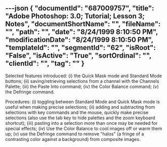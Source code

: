 ---json
{
  "documentId": "687009757",
  "title": "Adobe Photoshop: 3.0; Tutorial; Lesson 3; Notes",
  "documentShortName": "",
  "fileName": "",
  "path": "",
  "date": "8/24/1999 8:10:50 PM",
  "modificationDate": "8/24/1999 8:10:50 PM",
  "templateId": "",
  "segmentId": "62",
  "isRoot": "False",
  "isActive": "True",
  "sortOrdinal": "",
  "clientId": "",
  "tag": ""
}
---

Selected features introduced:
(i) the Quick Mask mode and Standard Mode buttons;
(ii) saving/retrieving selections from a channel with the Channels Palette;
(iii) the Paste Into command;
(iv) the Color Balance command;
(v) the Defringe command.

Procedures:
(i) toggling between Standard Mode and Quick Mask mode is useful when making precise selections;
(ii) adding and subtracting from selections with key commands and the mouse, quickly make precise selections (also use the tab key to hide palettes and the zoom keyboard shortcut);
(iii) pasting into a selection more than once may be needed for special effects;
(iv) Use the Color Balance to cool images off  or warm them up;
(v) use the Defringe command to remove &quot;halos&quot; (a fringe of a contrasting color against a background) from composite images.
